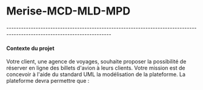 <h1>Merise-MCD-MLD-MPD</h1>
-------------------------------------------------------------------------------------------------------------------------
<h4>Contexte du projet</h4>
Votre client, une agence de voyages, souhaite proposer la possibilité de réserver en ligne des billets d'avion à leurs clients.
Votre mission est de concevoir à l'aide du standard UML la modélisation de la plateforme.
La plateforme devra permettre que :